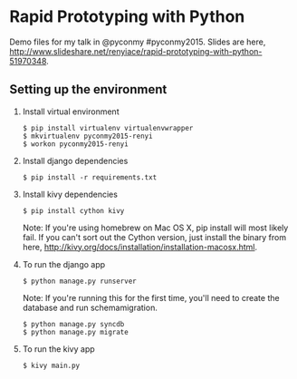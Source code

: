 Rapid Prototyping with Python
===
Demo files for my talk in @pyconmy #pyconmy2015. Slides are here, <http://www.slideshare.net/renyiace/rapid-prototyping-with-python-51970348>.


Setting up the environment
---
1. Install virtual environment

    ```
    $ pip install virtualenv virtualenvwrapper
    $ mkvirtualenv pyconmy2015-renyi
    $ workon pyconmy2015-renyi
    ```


2. Install django dependencies

    ```
    $ pip install -r requirements.txt
    ```


3. Install kivy dependencies

    ```
    $ pip install cython kivy
    ```

    Note: If you're using homebrew on Mac OS X, pip install will most likely fail. If you can't sort out the Cython version, just install the binary from here, <http://kivy.org/docs/installation/installation-macosx.html>.


4. To run the django app

    ```
    $ python manage.py runserver
    ```

    Note: If you're running this for the first time, you'll need to create the database and run schemamigration.

    ```
    $ python manage.py syncdb
    $ python manage.py migrate
    ```


5. To run the kivy app

    ```
    $ kivy main.py
    ```
